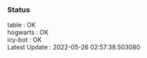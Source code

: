 ### Status


table : OK  
hogwarts : OK  
icy-bot : OK  
Latest Update : 2022-05-26 02:57:38.503080
